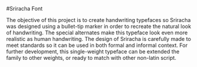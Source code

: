 #Sriracha Font

The objective of this project is to create handwriting typefaces so Sriracha was designed using a bullet-tip marker in order to recreate the natural look of handwriting. The special alternates make this typeface look even more realistic as human handwriting. The design of Sriracha is carefully made to meet standards so it can be used in both formal and informal context. For further development, this single-weight typeface can be extended the family to other weights, or ready to match with other non-latin script.
